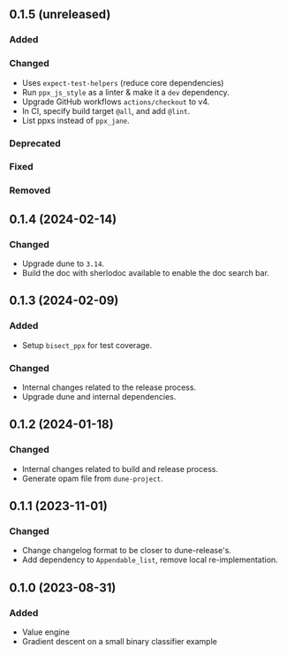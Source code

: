 ## 0.1.5 (unreleased)

### Added

### Changed

- Uses `expect-test-helpers` (reduce core dependencies)
- Run `ppx_js_style` as a linter & make it a `dev` dependency.
- Upgrade GitHub workflows `actions/checkout` to v4.
- In CI, specify build target `@all`, and add `@lint`.
- List ppxs instead of `ppx_jane`.

### Deprecated

### Fixed

### Removed

## 0.1.4 (2024-02-14)

### Changed

- Upgrade dune to `3.14`.
- Build the doc with sherlodoc available to enable the doc search bar.

## 0.1.3 (2024-02-09)

### Added

- Setup `bisect_ppx` for test coverage.

### Changed

- Internal changes related to the release process.
- Upgrade dune and internal dependencies.

## 0.1.2 (2024-01-18)

### Changed

- Internal changes related to build and release process.
- Generate opam file from `dune-project`.

## 0.1.1 (2023-11-01)

### Changed

- Change changelog format to be closer to dune-release's.
- Add dependency to `Appendable_list`, remove local re-implementation.

## 0.1.0 (2023-08-31)

### Added

- Value engine
- Gradient descent on a small binary classifier example
